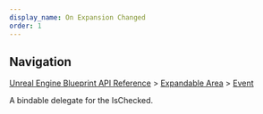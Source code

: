 ```yaml
---
display_name: On Expansion Changed
order: 1
---
```

## Navigation

[Unreal Engine Blueprint API Reference](https://dev.epicgames.com/documentation/en-us/unreal-engine/BlueprintAPI) > [Expandable Area](https://dev.epicgames.com/documentation/en-us/unreal-engine/BlueprintAPI/ExpandableArea) > [Event](https://dev.epicgames.com/documentation/en-us/unreal-engine/BlueprintAPI/ExpandableArea/Event)

A bindable delegate for the IsChecked.
